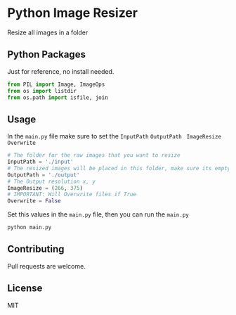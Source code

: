 # Python Image Resizer

Resize all images in a folder

## Python Packages

Just for reference, no install needed.
```python
from PIL import Image, ImageOps
from os import listdir
from os.path import isfile, join
```

## Usage

In the `main.py` file make sure to set the `InputPath` `OutputPath ` `ImageResize` `Overwrite`

```python
# The folder for the raw images that you want to resize
InputPath = './input'
# The resized images will be placed in this folder, make sure its empty < but not needed
OutputPath = './output'
# The Output resolution x, y
ImageResize = (266, 375)
# IMPORTANT: Will Overwrite files if True 
Overwrite = False
```
Set this values in the `main.py` file, then you can run the `main.py`


```bash
python main.py
```

## Contributing
Pull requests are welcome.
## License
MIT
